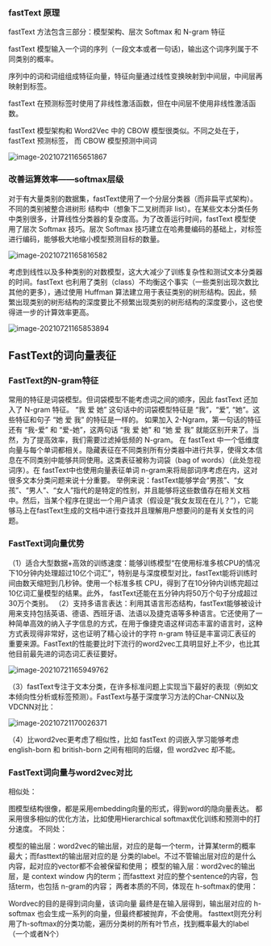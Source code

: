 ### fastText 原理

fastText 方法包含三部分：模型架构、层次 Softmax 和 N-gram 特征 

fastText 模型输入一个词的序列（一段文本或者一句话)，输出这个词序列属于不同类别的概率。 

序列中的词和词组组成特征向量，特征向量通过线性变换映射到中间层，中间层再映射到标签。

 fastText 在预测标签时使用了非线性激活函数，但在中间层不使用非线性激活函数。 

 fastText 模型架构和 Word2Vec 中的 CBOW 模型很类似。不同之处在于，fastText 预测标签， 而 CBOW 模型预测中间词

![image-20210721165651867](C:\Users\MSI-PC\AppData\Roaming\Typora\typora-user-images\image-20210721165651867.png)

### 改善运算效率——softmax层级

对于有大量类别的数据集，fastText使用了一个分层分类器（而非扁平式架构）。不同的类别被整合进树形
结构中（想象下二叉树而非 list）。在某些文本分类任务中类别很多，计算线性分类器的复杂度高。为了改善运行时间，fastText 模型使用了层次 Softmax 技巧。层次 Softmax 技巧建立在哈弗曼编码的基础上，对标签进行编码，能够极大地缩小模型预测目标的数量。

![image-20210721165816582](C:\Users\MSI-PC\AppData\Roaming\Typora\typora-user-images\image-20210721165816582.png)

考虑到线性以及多种类别的对数模型，这大大减少了训练复杂性和测试文本分类器的时间。fastText 也利用了类别（class）不均衡这个事实（一些类别出现次数比其他的更多），通过使用 Huffman 算法建立用于表征类别的树形结构。因此，频繁出现类别的树形结构的深度要比不频繁出现类别的树形结构的深度要小，这也使得进一步的计算效率更高。

![image-20210721165853894](C:\Users\MSI-PC\AppData\Roaming\Typora\typora-user-images\image-20210721165853894.png)

## FastText的词向量表征

### FastText的N-gram特征

常用的特征是词袋模型。但词袋模型不能考虑词之间的顺序，因此 fastText 还加入了 N-gram 特征。
“我 爱 她” 这句话中的词袋模型特征是 “我”，“爱”, “她”。这些特征和句子 “她 爱 我” 的特征是一样的。
如果加入 2-Ngram，第一句话的特征还有 “我-爱” 和 “爱-她”，这两句话 “我 爱 她” 和 “她 爱 我” 就能区别开来了。当然，为了提高效率，我们需要过滤掉低频的 N-gram。
在 fastText 中一个低维度向量与每个单词都相关。隐藏表征在不同类别所有分类器中进行共享，使得文本信息在不同类别中能够共同使用。这类表征被称为词袋（bag of words）（此处忽视词序）。在 fastText中也使用向量表征单词 n-gram来将局部词序考虑在内，这对很多文本分类问题来说十分重要。
举例来说：fastText能够学会“男孩”、“女孩”、“男人”、“女人”指代的是特定的性别，并且能够将这些数值存在相关文档中。然后，当某个程序在提出一个用户请求（假设是“我女友现在在儿？”），它能够马上在fastText生成的文档中进行查找并且理解用户想要问的是有关女性的问题。



### FastText词向量优势

（1）适合大型数据+高效的训练速度：能够训练模型“在使用标准多核CPU的情况下10分钟内处理超过10亿个词汇”，特别是与深度模型对比，fastText能将训练时间由数天缩短到几秒钟。使用一个标准多核 CPU，得到了在10分钟内训练完超过10亿词汇量模型的结果。此外， fastText还能在五分钟内将50万个句子分成超过30万个类别。
（2）支持多语言表达：利用其语言形态结构，fastText能够被设计用来支持包括英语、德语、西班牙语、法语以及捷克语等多种语言。它还使用了一种简单高效的纳入子字信息的方式，在用于像捷克语这样词态丰富的语言时，这种方式表现得非常好，这也证明了精心设计的字符 n-gram 特征是丰富词汇表征的重要来源。FastText的性能要比时下流行的word2vec工具明显好上不少，也比其他目前最先进的词态词汇表征要好。

![image-20210721165949762](C:\Users\MSI-PC\AppData\Roaming\Typora\typora-user-images\image-20210721165949762.png)

（3）fastText专注于文本分类，在许多标准问题上实现当下最好的表现（例如文本倾向性分析或标签预测）。FastText与基于深度学习方法的Char-CNN以及VDCNN对比：

![image-20210721170026371](C:\Users\MSI-PC\AppData\Roaming\Typora\typora-user-images\image-20210721170026371.png)

（4）比word2vec更考虑了相似性，比如 fastText 的词嵌入学习能够考虑 english-born 和 british-born 之间有相同的后缀，但 word2vec 却不能。

### FastText词向量与word2vec对比


相似处：

图模型结构很像，都是采用embedding向量的形式，得到word的隐向量表达。
都采用很多相似的优化方法，比如使用Hierarchical softmax优化训练和预测中的打分速度。
不同处：

模型的输出层：word2vec的输出层，对应的是每一个term，计算某term的概率最大；而fasttext的输出层对应的是 分类的label。不过不管输出层对应的是什么内容，起对应的vector都不会被保留和使用；
模型的输入层：word2vec的输出层，是 context window 内的term；而fasttext 对应的整个sentence的内容，包括term，也包括 n-gram的内容；
两者本质的不同，体现在 h-softmax的使用：

Wordvec的目的是得到词向量，该词向量 最终是在输入层得到，输出层对应的 h-softmax
也会生成一系列的向量，但最终都被抛弃，不会使用。
fasttext则充分利用了h-softmax的分类功能，遍历分类树的所有叶节点，找到概率最大的label（一个或者N个）